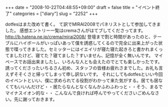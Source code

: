 +++
date = "2008-10-22T04:48:55+09:00"
draft = false
title = "イベント終了"
categories = ["diary"]
slug = "2252"
+++

dotfesはまた改めて書く。
て訳でMIRAI2008でパネリストとして参加してきました。
感想エントリー一覧はcremaさんがはてブしてくださってます。
<a href="http://b.hatena.ne.jp/crema/mirai2008/" target="_blank">http://b.hatena.ne.jp/crema/mirai2008/</a>
登壇まで割と時間があったのと、テーブルにハイボールがいっぱいあって僕を誘惑してくるので完全に出来上がった状態で喋ってきました。セミッターにはイエイリが寝た寝た起きろと書かれまくってましたけど、寝てた？寝てました？すいません、記憶が全く無いんです。
マイペースでお話出来ましたし、いろんな人とも会えたのでとても楽しかったです。誘ってくださったいちるさん初め、スタッフの皆様お疲れさまでした。お礼も言えずそそくさと帰ってしまって申し訳ないです。
それにしてもdotfesといい今回のイベントといい、僕に求められてる役割がわかって来た気がする。居ても居なくてもいいんだけど・・居たらなんとなくなんかふわふわっと・・そう、まるでマイナスイオン的な・・
こんなんで良ければ呼んでやってくださいごめんなさい。先に謝っておきます。
